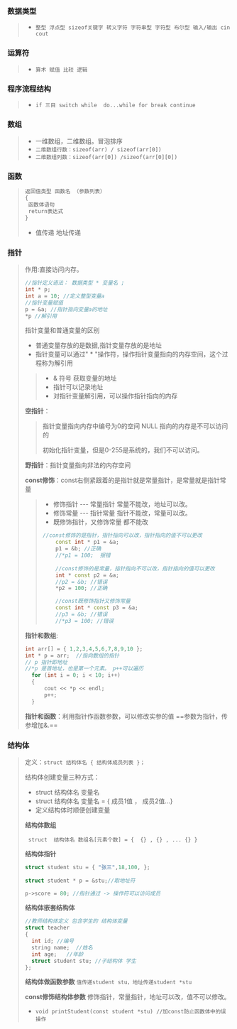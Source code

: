 ### 数据类型

> - `整型 浮点型 sizeof关键字 转义字符 字符串型 字符型 布尔型 输入/输出 cin cout`

### 运算符

> - `算术 赋值 比较 逻辑`

### 程序流程结构

> - `if 三目 switch while  do...while for break continue`

### 数组

> - 一维数组，二维数组。冒泡排序
> - `二维数组行数：sizeof(arr) / sizeof(arr[0])`
> - `二维数组列数：sizeof(arr[0]) /sizeof(arr[0][0])`

### 函数

> ```c++
> 返回值类型 函数名 （参数列表）
> {
>  函数体语句
>  return表达式
> }
> ```
>
> - 值传递 地址传递

### 指针

> 作用:直接访问内存。
>
> ```c++
> //指针定义语法： 数据类型 * 变量名 ;
> int * p;
> int a = 10; //定义整型变量a
> //指针变量赋值
> p = &a; //指针指向变量a的地址
> *p //解引用
> ```
>
> 指针变量和普通变量的区别
>
> * 普通变量存放的是数据,指针变量存放的是地址
> * 指针变量可以通过" * "操作符，操作指针变量指向的内存空间，这个过程称为解引用
>
> > -  & 符号 获取变量的地址
> > -  指针可以记录地址
> > -  对指针变量解引用，可以操作指针指向的内存
>
> **空指针**：
>
> > 指针变量指向内存中编号为0的空间 NULL 指向的内存是不可以访问的
> >
> > 初始化指针变量，但是0-255是系统的，我们不可以访问。
>
> 
>
> **野指针**：指针变量指向非法的内存空间
>
> **const修饰**：const右侧紧跟着的是指针就是常量指针，是常量就是指针常量
>
> > - 修饰指针   --- 常量指针 常量不能改，地址可以改。
> > - 修饰常量   --- 指针常量 指针不能改，常量可以改。
> > - 既修饰指针，又修饰常量 都不能改
> >
> > ```c++
> > //const修饰的是指针，指针指向可以改，指针指向的值不可以更改
> > 	const int * p1 = &a; 
> > 	p1 = &b; //正确
> > 	//*p1 = 100;  报错
> > 	
> > 	//const修饰的是常量，指针指向不可以改，指针指向的值可以更改
> > 	int * const p2 = &a;
> > 	//p2 = &b; //错误
> > 	*p2 = 100; //正确
> > 
> >     //const既修饰指针又修饰常量
> > 	const int * const p3 = &a;
> > 	//p3 = &b; //错误
> > 	//*p3 = 100; //错误
> > ```
>
> **指针和数组**: 
>
> ```c++
> int arr[] = { 1,2,3,4,5,6,7,8,9,10 };
> int * p = arr;  //指向数组的指针
> // p 指针即地址
> //*p 是首地址，也是第一个元素。 p++可以遍历
> 	for (int i = 0; i < 10; i++)
> 	{
> 		cout << *p << endl;
> 		p++;
> 	}
> ```
>
> **指针和函数**：利用指针作函数参数，可以修改实参的值 ==参数为指针，传参增加&.==

### 结构体

> 定义：`struct 结构体名 { 结构体成员列表 }；`
>
> 结构体创建变量三种方式：
>
> * struct 结构体名 变量名
> * struct 结构体名 变量名 = { 成员1值 ， 成员2值...}
> * 定义结构体时顺便创建变量
>
> **结构体数组**
>
> ` struct  结构体名 数组名[元素个数] = {  {} , {} , ... {} }`
>
>  **结构体指针**
>
> ```c++
> struct student stu = { "张三",18,100, };
> 	
> struct student * p = &stu;//取地址符
> 
> p->score = 80; //指针通过 -> 操作符可以访问成员
> ```
>
> **结构体嵌套结构体**
>
> ```c++
> //教师结构体定义 包含学生的 结构体变量
> struct teacher
> {
> 	int id; //编号
> 	string name;  //姓名
> 	int age;   //年龄
> 	struct student stu; //子结构体 学生
> };
> ```
>
> **结构体做函数参数** `值传递student stu，地址传递student *stu`
>
> **const修饰结构体参数** 修饰指针，常量指针，地址可以改，值不可以修改。	
>
> - `void printStudent(const student *stu) //加const防止函数体中的误操作`

